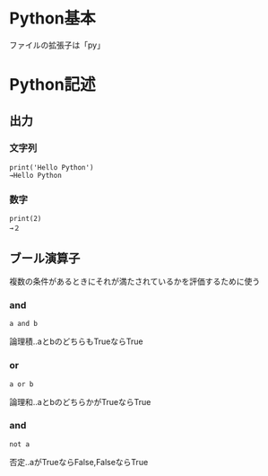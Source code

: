 # Python基本
ファイルの拡張子は「py」

# Python記述
## 出力
### 文字列
```
print('Hello Python')
→Hello Python
```
### 数字
```
print(2)
→２
```

## ブール演算子
複数の条件があるときにそれが満たされているかを評価するために使う

### and
```
a and b
```
論理積‥aとbのどちらもTrueならTrue

### or
```
a or b
```
論理和‥aとbのどちらかがTrueならTrue

### and
```
not a
```
否定‥aがTrueならFalse,FalseならTrue

